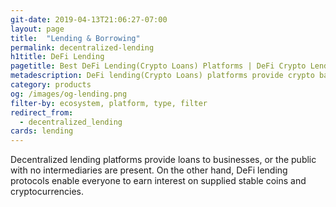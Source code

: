 ```yaml
---
git-date: 2019-04-13T21:06:27-07:00
layout: page
title:  "Lending & Borrowing"
permalink: decentralized-lending
h1title: DeFi Lending
pagetitle: Best DeFi Lending(Crypto Loans) Platforms | DeFi Crypto Lending & Borrowing Platforms
metadescription: DeFi lending(Crypto Loans) platforms provide crypto backed loans. List of cryptocurrency lending platforms you can use to borrow and lend digital currency.
category: products
og: /images/og-lending.png
filter-by: ecosystem, platform, type, filter
redirect_from:
  - decentralized_lending
cards: lending
---
```

Decentralized lending platforms provide loans to businesses, or the public with no intermediaries are present. On the other hand, DeFi lending protocols enable everyone to earn interest on supplied stable coins and cryptocurrencies.  
